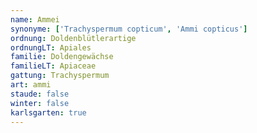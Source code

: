 ```yaml
---
name: Ammei
synonyme: ['Trachyspermum copticum', 'Ammi copticus']
ordnung: Doldenblütlerartige
ordnungLT: Apiales
familie: Doldengewächse
familieLT: Apiaceae
gattung: Trachyspermum
art: ammi
staude: false
winter: false
karlsgarten: true
---
```

